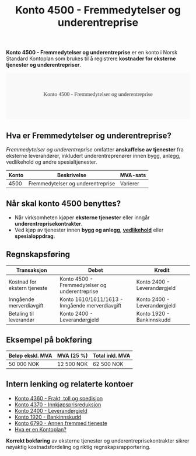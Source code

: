 ﻿---
title: "Konto 4500 - Fremmedytelser og underentreprise"
seoTitle: "4500-fremmedytelser-og-underentreprise"
description: '**Konto 4500 - Fremmedytelser og underentreprise** er en konto i Norsk Standard Kontoplan som brukes til å registrere **kostnader for eksterne tjenester og und...'
---

**Konto 4500 - Fremmedytelser og underentreprise** er en konto i Norsk Standard Kontoplan som brukes til å registrere **kostnader for eksterne tjenester og underentrepriser**.

![Illustrasjon av konto 4500 Fremmedytelser og underentreprise](4500-fremmedytelser-og-underentreprise-image.svg)

## Hva er Fremmedytelser og underentreprise?

*Fremmedytelser og underentreprise* omfatter **anskaffelse av tjenester** fra eksterne leverandører, inkludert underentreprenører innen bygg, anlegg, vedlikehold og andre spesialtjenester.

| Konto | Beskrivelse                              | MVA-sats |
|-------|------------------------------------------|----------|
| 4500  | Fremmedytelser og underentreprise        | Varierer |

## Når skal konto 4500 benyttes?

* Når virksomheten kjøper **eksterne tjenester** eller inngår **underentreprisekontrakter**.
* Ved kjøp av tjenester innen **bygg og anlegg**, **[vedlikehold](/blogs/kontoplan/7020-vedlikehold "Konto 7020 - Vedlikehold")** eller **spesialoppdrag**.

## Regnskapsføring

| Transaksjon                       | Debet                                          | Kredit                           |
|-----------------------------------|------------------------------------------------|----------------------------------|
| Kostnad for ekstern tjeneste      | Konto 4500 - Fremmedytelser og underentreprise | Konto 2400 - Leverandørgjeld     |
| Inngående merverdiavgift          | Konto 1610/1611/1613 - Inngående merverdiavgift | Konto 2400 - Leverandørgjeld     |
| Betaling til leverandør           | Konto 2400 - Leverandørgjeld                    | Konto 1920 - Bankinnskudd        |

## Eksempel på bokføring

| Beløp ekskl. MVA | MVA (25 %)  | Total inkl. MVA |
|------------------|-------------|-----------------|
| 50 000 NOK       | 12 500 NOK  | 62 500 NOK      |

## Intern lenking og relaterte kontoer

* [Konto 4360 - Frakt, toll og spedisjon](/blogs/kontoplan/4360-frakt-toll-og-spedisjon "Konto 4360 - Frakt, toll og spedisjon")
* [Konto 4370 - Innkjøpsprisreduksjon](/blogs/kontoplan/4370-innkjopsprisreduksjon "Konto 4370 - Innkjøpsprisreduksjon")
* [Konto 2400 - Leverandørgjeld](/blogs/kontoplan/2400-leverandorgjeld "Konto 2400 - Leverandørgjeld")
* [Konto 1920 - Bankinnskudd](/blogs/kontoplan/1920-bankinnskudd "Konto 1920 - Bankinnskudd")
* [Konto 6790 - Annen fremmed tjeneste](/blogs/kontoplan/6790-annen-fremmed-tjeneste "Konto 6790 - Annen fremmed tjeneste")
* [Hva er en Kontoplan?](/blogs/regnskap/hva-er-kontoplan "Hva er en Kontoplan? Komplett Guide til Kontoplaner i Norsk Regnskap")

**Korrekt bokføring** av eksterne tjenester og underentreprisekontrakter sikrer nøyaktig kostnadsfordeling og riktig regnskapsrapportering.






